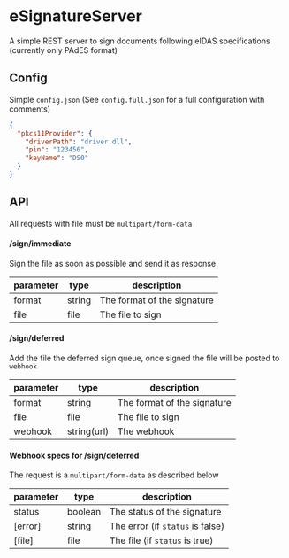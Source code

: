# eSignatureServer

A simple REST server to sign documents following eIDAS specifications (currently only PAdES format)

## Config

Simple `config.json` (See `config.full.json` for a full configuration with comments)

```json
{
  "pkcs11Provider": {
    "driverPath": "driver.dll",
    "pin": "123456",
    "keyName": "DS0"
  }
}
```

## API

All requests with file must be `multipart/form-data`

#### /sign/immediate

Sign the file as soon as possible and send it as response

| parameter | type   | description                 |
|-----------|--------|-----------------------------|
| format    | string | The format of the signature |
| file      | file   | The file to sign            |



#### /sign/deferred

Add the file the deferred sign queue, once signed the file will be posted to `webhook`

| parameter | type        | description                 |
|-----------|-------------|-----------------------------|
| format    | string      | The format of the signature |
| file      | file        | The file to sign            |
| webhook   | string(url) | The webhook                 |


#### Webhook specs for /sign/deferred

The request is a `multipart/form-data` as described below

| parameter | type    | description                      |
|-----------|---------|----------------------------------|
| status    | boolean | The status of the signature      |
| [error]   | string  | The error (if `status` is false) |
| [file]    | file    | The file (if `status` is true)   |